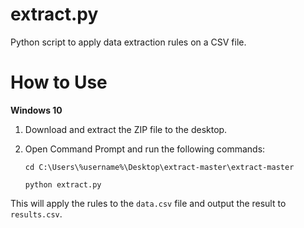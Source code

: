 extract.py
==========

Python script to apply data extraction rules on a CSV file.

How to Use
==========

**Windows 10**

1. Download and extract the ZIP file to the desktop.
2. Open Command Prompt and run the following commands:

   `cd C:\Users\%username%\Desktop\extract-master\extract-master`

   `python extract.py`

This will apply the rules to the `data.csv` file and output the result to `results.csv`.
